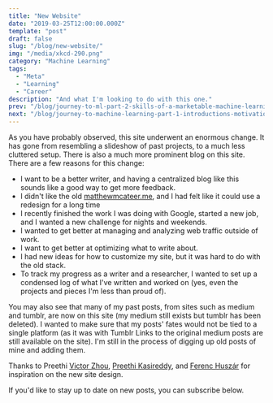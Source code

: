 ```yaml
---
title: "New Website"
date: "2019-03-25T12:00:00.000Z"
template: "post"
draft: false
slug: "/blog/new-website/"
img: "/media/xkcd-290.png"
category: "Machine Learning"
tags:
  - "Meta"
  - "Learning"
  - "Career"
description: "And what I'm looking to do with this one."
prev: "/blog/journey-to-ml-part-2-skills-of-a-marketable-machine-learning-engineer/"
next: "/blog/journey-to-machine-learning-part-1-introductions-motivations-and-roadmap/"
---
```


As you have probably observed, this site underwent an enormous change. It has gone from resembling a slideshow of past projects, to a much less cluttered setup. There is also a much more prominent blog on this site. There are a few reasons for this change:

- I want to be a better writer, and having a centralized blog like this sounds like a good way to get more feedback.
- I didn't like the old [matthewmcateer.me](https://matthew-mcateer.github.io/), and I had felt like it could use a redesign for a long time
- I recently finished the work I was doing with Google, started a new job, and I wanted a new challenge for nights and weekends.
- I wanted to get better at managing and analyzing web traffic outside of work.
- I want to get better at optimizing what to write about.
- I had new ideas for how to customize my site, but it was hard to do with the old stack.
- To track my progress as a writer and a researcher, I wanted to set up a condensed log of what I've written and worked on (yes, even the projects and pieces I'm less than proud of).

You may also see that many of my past posts, from sites such as medium and tumblr, are now on this site (my medium still exists but tumblr has been deleted). I wanted to make sure that my posts' fates would not be tied to a single platform (as it was with Tumblr Links to the original medium posts are still available on the site). I'm still in the process of digging up old posts of mine and adding them. 

Thanks to Preethi [Victor Zhou](https://victorzhou.com/), [Preethi Kasireddy](http://preethikasireddy.me/blogs/), and [Ferenc Huszár](https://www.inference.vc/) for inspiration on the new site design.

If you'd like to stay up to date on new posts, you can subscribe below.
